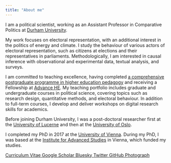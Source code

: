 ```yaml
---
title: "About me"
---
```


I am a political scientist, working as an Assistant Professor in Comparative Politics at <a href="https://www.durham.ac.uk/" target="_blank">Durham University</a>.

My work focuses on electoral representation, with an additional interest in the politics of energy and climate. I study the behaviour of various actors of electoral representation, such as citizens at elections and their representatives in parliaments. 
Methodologically, I am interested in causal inference with observational and experimental data, textual analysis, and surveys.

I am committed to teaching excellence, having completed <a href="https://www.uio.no/link/english/academic-development/" target="_blank">a comprehensive postgraduate programme in higher education pedagogy</a> and receiving a Fellowship at <a href="https://www.advance-he.ac.uk/" target="_blank">Advance HE</a>.
My teaching portfolio includes graduate and undergraduate courses in political science, covering topics such as research design, quantitative methods, and electoral behaviour. In addition to full-term courses, I develop and deliver workshops on digital research skills for academics.

Before joining Durham University, I was a post-doctoral researcher first at the <a href="https://www.unilu.ch/" target="_blank">University of Lucerne</a> and then at the <a href="https://www.uio.no/" target="_blank">University of Oslo</a>. 

I completed my PhD in 2017 at the <a href="https://www.univie.ac.at/" target="_blank">University of Vienna</a>. During my PhD, I was based at the <a href="https://www.ihs.ac.at/" target="_blank">Institute for Advanced Studies</a> in Vienna, which funded my studies.

<div class="home">
  <a href="https://resulumit.com/files/cv_resulumit.pdf" class="badge badge-large" id="h1" target="_blank" rel="noopener noreferrer">
    <span>Curriculum Vitae</span> <i class="fa-solid fa-file-pdf"></i>
  </a>
  <a href="https://scholar.google.com/citations?user=J5Ck-vkAAAAJ&hl=en" class="badge badge-large" id="h4" target="_blank" rel="noopener noreferrer">
    <span>Google Scholar</span> <i class="fa-brands fa-google-scholar"></i>
  </a>
  <a href="https://bsky.app/profile/resulumit.bsky.social" class="badge badge-large" id="h2" target="_blank" rel="noopener noreferrer">
    <span>Bluesky</span> <i class="fa-brands fa-bluesky"></i>
  </a>
  <a href="https://twitter.com/ResulUmit" class="badge badge-large" id="h2" target="_blank" rel="noopener noreferrer">
    <span>Twitter</span> <i class="fa-brands fa-twitter"></i>
  </a>
  <a href="https://github.com/resulumit" class="badge badge-large" id="h3" target="_blank" rel="noopener noreferrer">
    <span>GitHub</span> <i class="fa-brands fa-github"></i>
  </a>
  <a href="https://resulumit.com/images/resul_umit.jpg" class="badge badge-large" id="h5" target="_blank" rel="noopener noreferrer">
    <span>Photograph</span> <i class="fa-solid fa-camera"></i>
  </a>
</div>

